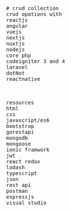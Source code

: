 <pre>
# crud collection
crud opations with
reactjs
angular 
vuejs
nextjs
nuxtjs
nodejs 
core php
codeigniter 3 and 4
laravel
dotNot
reactnative



resources 
html
css
javascript/es6
bootstrap
gorestapi
mongodb
mongoose
ionic framwork
jwt
react redux
lodash
typescript
json
rest api
postman
expressjs
visual studio



</pre>


